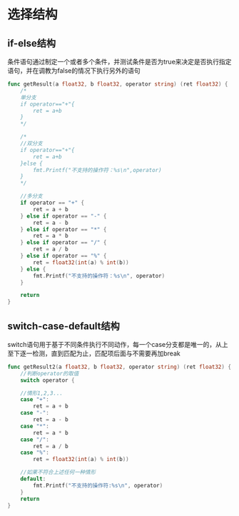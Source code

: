 # 选择结构

## if-else结构

条件语句通过制定一个或者多个条件，并测试条件是否为true来决定是否执行指定语句，并在调教为false的情况下执行另外的语句

```go
func getResult(a float32, b float32, operator string) (ret float32) {
    /*
    单分支
    if operator=="+"{
        ret = a+b
    }
    */

    /*
    //双分支
    if operator=="+"{
        ret = a+b
    }else {
        fmt.Printf("不支持的操作符：%s\n",operator)
    }
    */

    //多分支
    if operator == "+" {
        ret = a + b
    } else if operator == "-" {
        ret = a - b
    } else if operator == "*" {
        ret = a * b
    } else if operator == "/" {
        ret = a / b
    } else if operator == "%" {
        ret = float32(int(a) % int(b))
    } else {
        fmt.Printf("不支持的操作符：%s\n", operator)
    }

    return
}
```

## switch-case-default结构

switch语句用于基于不同条件执行不同动作，每一个case分支都是唯一的，从上至下逐一检测，直到匹配为止，匹配项后面与不需要再加break

```go
func getResult2(a float32, b float32, operator string) (ret float32) {
    //判断operator的取值
    switch operator {

    //情形1,2,3...
    case "+":
        ret = a + b
    case "-":
        ret = a - b
    case "*":
        ret = a * b
    case "/":
        ret = a / b
    case "%":
        ret = float32(int(a) % int(b))

    //如果不符合上述任何一种情形
    default:
        fmt.Printf("不支持的操作符:%s\n", operator)
    }
    return
}
```

